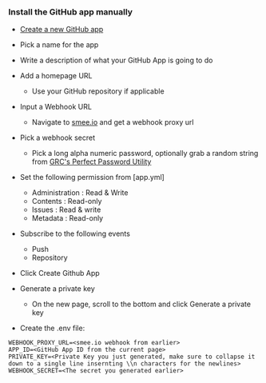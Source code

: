 ### Install the GitHub app manually
* [Create a new GitHub app](https://github.com/settings/apps/new)
* Pick a name for the app
* Write a description of what your GitHub App is going to do
* Add a homepage URL  
  * Use your GitHub repository if applicable  
* Input a Webhook URL  
  * Navigate to [smee.io](https://smee.io) and get a webhook proxy url  
* Pick a webhook secret  
  * Pick a long alpha numeric password, optionally grab a random string from [GRC's Perfect Password Utility](https://www.grc.com/passwords.htm)
* Set the following permission from [app.yml]  
  * Administration : Read & Write  
  * Contents : Read-only  
  * Issues : Read & write  
  * Metadata : Read-only  

* Subscribe to the following events
  * Push
  * Repository
* Click Create Github App
* Generate a private key
  * On the new page, scroll to the bottom and click Generate a private key
* Create the .env file: 
```
WEBHOOK_PROXY_URL=<smee.io webhook from earlier>
APP_ID=<GitHub App ID from the current page>
PRIVATE_KEY=<Private Key you just generated, make sure to collapse it down to a single line insernting \\n characters for the newlines>
WEBHOOK_SECRET=<The secret you generated earlier>
```

